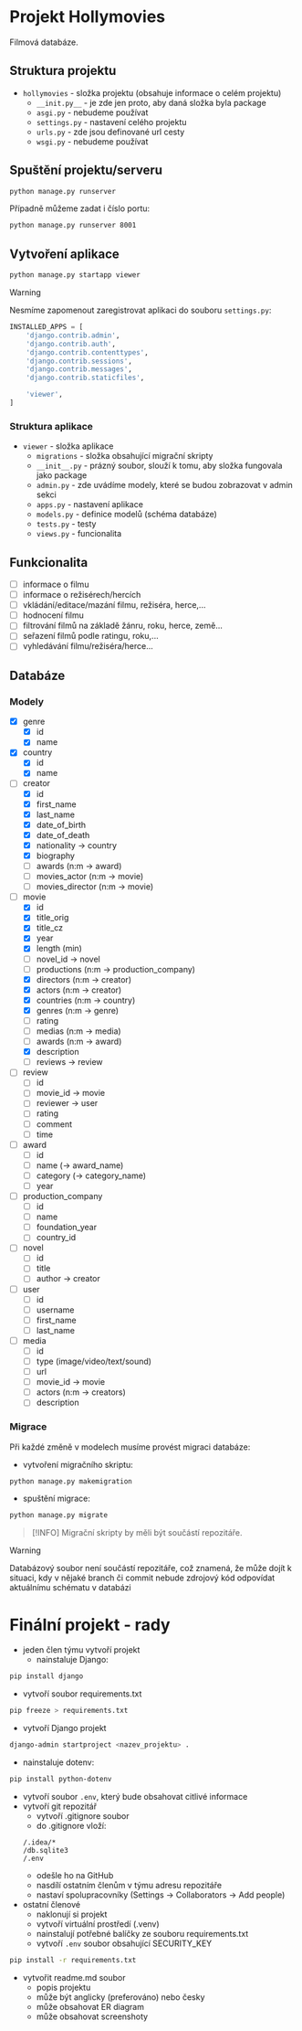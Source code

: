 # Projekt Hollymovies

Filmová databáze.

## Struktura projektu
- `hollymovies` - složka projektu (obsahuje informace o celém projektu)
  - `__init.py__` - je zde jen proto, aby daná složka byla package
  - `asgi.py` - nebudeme používat
  - `settings.py` - nastavení celého projektu
  - `urls.py` - zde jsou definované url cesty
  - `wsgi.py` - nebudeme používat

## Spuštění projektu/serveru
```bash
python manage.py runserver
```

Případně můžeme zadat i číslo portu:
```bash
python manage.py runserver 8001
```

## Vytvoření aplikace
```bash
python manage.py startapp viewer
```

> [!WARNING]  
> Nesmíme zapomenout zaregistrovat aplikaci do souboru `settings.py`:
> ```python
> INSTALLED_APPS = [
>     'django.contrib.admin',
>     'django.contrib.auth',
>     'django.contrib.contenttypes',
>     'django.contrib.sessions',
>     'django.contrib.messages',
>     'django.contrib.staticfiles',
> 
>     'viewer',
> ]
> ```

### Struktura aplikace
- `viewer` - složka aplikace
  - `migrations` - složka obsahující migrační skripty
  - `__init__.py` - prázný soubor, slouží k tomu, aby složka fungovala jako package
  - `admin.py` - zde uvádíme modely, které se budou zobrazovat v admin sekci
  - `apps.py` - nastavení aplikace
  - `models.py` - definice modelů (schéma databáze)
  - `tests.py` - testy
  - `views.py` - funcionalita

## Funkcionalita

- [ ] informace o filmu
- [ ] informace o režisérech/hercích
- [ ] vkládání/editace/mazání filmu, režiséra, herce,...
- [ ] hodnocení filmu
- [ ] filtrování filmů na základě žánru, roku, herce, země...
- [ ] seřazení filmů podle ratingu, roku,...
- [ ] vyhledávání filmu/režiséra/herce...

## Databáze

### Modely

- [x] genre
  - [x] id
  - [x] name
- [x] country
  - [x] id
  - [x] name
- [ ] creator
  - [x] id
  - [x] first_name
  - [x] last_name
  - [x] date_of_birth
  - [x] date_of_death
  - [x] nationality -> country
  - [x] biography
  - [ ] awards (n:m -> award)
  - [ ] movies_actor (n:m -> movie)
  - [ ] movies_director (n:m -> movie)
- [ ] movie
  - [x] id
  - [x] title_orig
  - [x] title_cz
  - [x] year
  - [x] length (min)
  - [ ] novel_id -> novel
  - [ ] productions (n:m -> production_company)
  - [x] directors (n:m -> creator)
  - [x] actors (n:m -> creator)
  - [x] countries (n:m -> country)
  - [x] genres (n:m -> genre)
  - [ ] rating
  - [ ] medias (n:m -> media)
  - [ ] awards (n:m -> award)
  - [x] description
  - [ ] reviews -> review
- [ ] review
  - [ ] id
  - [ ] movie_id -> movie
  - [ ] reviewer -> user 
  - [ ] rating
  - [ ] comment 
  - [ ] time  
- [ ] award
  - [ ] id
  - [ ] name (-> award_name)
  - [ ] category (-> category_name)
  - [ ] year 
- [ ] production_company
  - [ ] id
  - [ ] name
  - [ ] foundation_year
  - [ ] country_id
- [ ] novel
  - [ ] id  
  - [ ] title
  - [ ] author -> creator
- [ ] user
  - [ ] id
  - [ ] username
  - [ ] first_name
  - [ ] last_name
- [ ] media
  - [ ] id
  - [ ] type (image/video/text/sound)
  - [ ] url
  - [ ] movie_id -> movie
  - [ ] actors (n:m -> creators)
  - [ ] description

### Migrace
Při každé změně v modelech musíme provést migraci databáze:
- vytvoření migračního skriptu:
```bash
python manage.py makemigration
```
- spuštění migrace:
```bash
python manage.py migrate 
```

> [!INFO]
> Migrační skripty by měli být součástí repozitáře.

> [!WARNING]  
> Databázový soubor není součástí repozitáře, což znamená, že může dojít k situaci, kdy v nějaké
> branch či commit nebude zdrojový kód odpovídat aktuálnímu schématu v databázi

# Finální projekt - rady

- jeden člen týmu vytvoří projekt
  - nainstaluje Django:
```bash
pip install django
```
  - vytvoří soubor requirements.txt
```bash
pip freeze > requirements.txt
```
  - vytvoří Django projekt
```bash
django-admin startproject <nazev_projektu> . 
```
  - nainstaluje dotenv:
```bash
pip install python-dotenv
```
  - vytvoří soubor `.env`, který bude obsahovat citlivé informace
  - vytvoří git repozitář
    - vytvoří .gitignore soubor 
    - do .gitignore vloží:
    ```git
    /.idea/*
    /db.sqlite3
    /.env
    ```
    - odešle ho na GitHub
    - nasdílí ostatním členům v týmu adresu repozitáře
    - nastaví spolupracovníky (Settings -> Collaborators -> Add people)
- ostatní členové
  - naklonují si projekt
  - vytvoří virtuální prostředí (.venv)
  - nainstalují potřebné balíčky ze souboru requirements.txt
  - vytvoří `.env` soubor obsahující SECURITY_KEY
```bash
pip install -r requirements.txt
```
- vytvořit readme.md soubor
  - popis projektu
  - může být anglicky (preferováno) nebo česky
  - může obsahovat ER diagram
  - může obsahovat screenshoty

